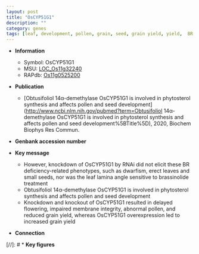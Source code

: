 ```yaml
---
layout: post
title: "OsCYP51G1"
description: ""
category: genes
tags: [leaf, development, pollen, grain, seed, grain yield, yield,  BR , lamina, erect, seed development]
---
```


* **Information**  
    + Symbol: OsCYP51G1  
    + MSU: [LOC_Os11g32240](http://rice.uga.edu/cgi-bin/ORF_infopage.cgi?orf=LOC_Os11g32240)  
    + RAPdb: [Os11g0525200](http://rapdb.dna.affrc.go.jp/viewer/gbrowse_details/irgsp1?name=Os11g0525200)  

* **Publication**  
    + [Obtusifoliol 14α-demethylase OsCYP51G1 is involved in phytosterol synthesis and affects pollen and seed development](http://www.ncbi.nlm.nih.gov/pubmed?term=Obtusifoliol 14α-demethylase OsCYP51G1 is involved in phytosterol synthesis and affects pollen and seed development%5BTitle%5D), 2020, Biochem Biophys Res Commun.

* **Genbank accession number**  

* **Key message**  
    + However, knockdown of OsCYP51G1 by RNAi did not elicit these BR deficiency-related phenotypes, such as dwarfism, erect leaves and small seeds, nor was the leaf lamina angle sensitive to brassinolide treatment
    + Obtusifoliol 14α-demethylase OsCYP51G1 is involved in phytosterol synthesis and affects pollen and seed development
    + Knockdown and knockout of OsCYP51G1 resulted in delayed flowering, impaired membrane integrity, abnormal pollen, and reduced grain yield, whereas OsCYP51G1 overexpression led to increased grain yield

* **Connection**  

[//]: # * **Key figures**  


